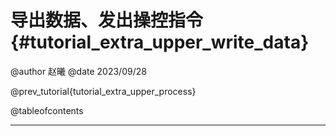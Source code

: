 导出数据、发出操控指令{#tutorial_extra_upper_write_data}
============

@author 赵曦
@date 2023/09/28

@prev_tutorial{tutorial_extra_upper_process}

@tableofcontents

------